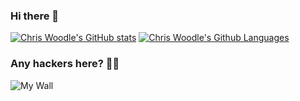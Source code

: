 ### Hi there 🥳

[![Chris Woodle's GitHub stats](https://github-readme-stats.vercel.app/api?username=chriswoodle&count_private=true&show_icons=true&layout=compact&theme=dark)](https://github.com/chriswoodle/github-readme-stats)
[![Chris Woodle's Github Languages](https://github-readme-stats.vercel.app/api/top-langs/?username=chriswoodle&layout=compact&theme=dark)](https://github.com/chriswoodle/github-readme-stats)

### Any hackers here? 🐱‍💻
![My Wall](https://idemoed.vercel.app/api/wall?username=chriswoodle)
